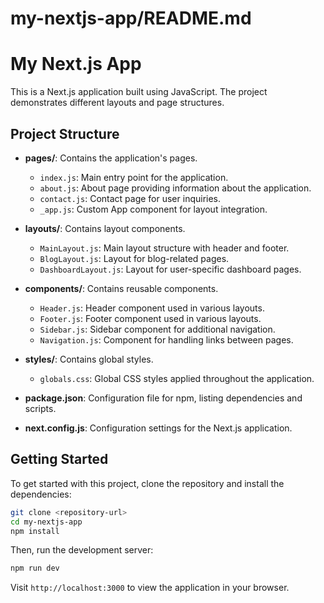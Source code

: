 # my-nextjs-app/README.md

# My Next.js App

This is a Next.js application built using JavaScript. The project demonstrates different layouts and page structures.

## Project Structure

- **pages/**: Contains the application's pages.
  - `index.js`: Main entry point for the application.
  - `about.js`: About page providing information about the application.
  - `contact.js`: Contact page for user inquiries.
  - `_app.js`: Custom App component for layout integration.

- **layouts/**: Contains layout components.
  - `MainLayout.js`: Main layout structure with header and footer.
  - `BlogLayout.js`: Layout for blog-related pages.
  - `DashboardLayout.js`: Layout for user-specific dashboard pages.

- **components/**: Contains reusable components.
  - `Header.js`: Header component used in various layouts.
  - `Footer.js`: Footer component used in various layouts.
  - `Sidebar.js`: Sidebar component for additional navigation.
  - `Navigation.js`: Component for handling links between pages.

- **styles/**: Contains global styles.
  - `globals.css`: Global CSS styles applied throughout the application.

- **package.json**: Configuration file for npm, listing dependencies and scripts.

- **next.config.js**: Configuration settings for the Next.js application.

## Getting Started

To get started with this project, clone the repository and install the dependencies:

```bash
git clone <repository-url>
cd my-nextjs-app
npm install
```

Then, run the development server:

```bash
npm run dev
```

Visit `http://localhost:3000` to view the application in your browser.